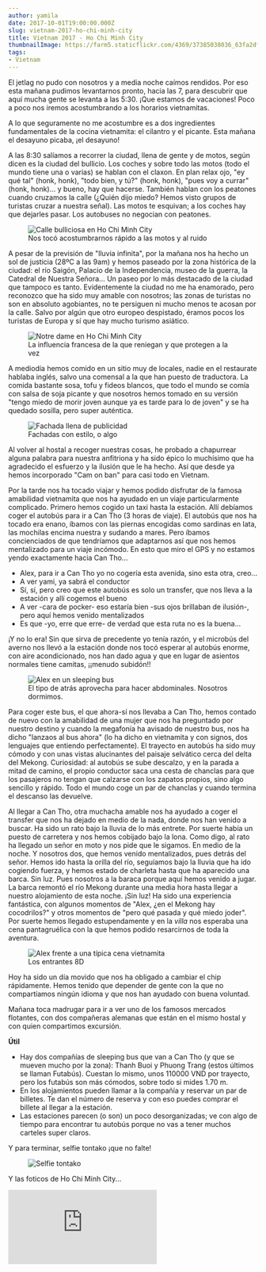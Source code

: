 ```yaml
---
author: yamila
date: 2017-10-01T19:00:00.000Z
slug: vietnam-2017-ho-chi-minh-city
title: Vietnam 2017 - Ho Chi Minh City
thumbnailImage: https://farm5.staticflickr.com/4369/37385038036_63fa2df5e5_c.jpg
tags:
- Vietnam
---
```


El jetlag no pudo con nosotros y a media noche caímos rendidos. Por eso esta mañana pudimos levantarnos pronto, hacia las 7, para descubrir que aquí mucha gente se levanta a las 5:30. ¡Que estamos de vacaciones! Poco a poco nos iremos acostumbrando a los horarios vietnamitas.

<!--more-->

A lo que seguramente no me acostumbre es a dos ingredientes fundamentales de la cocina vietnamita: el cilantro y el picante. Esta mañana el desayuno picaba, ¡el desayuno!

A las 8:30 salíamos a recorrer la ciudad, llena de gente y de motos, según dicen es la ciudad del bullicio. Los coches y sobre todo las motos (todo el mundo tiene una o varias) se hablan con el claxon. En plan relax ojo, "ey qué tal" (honk, honk), "todo bien, y tú?" (honk, honk), "pues voy a currar" (honk, honk)... y bueno, hay que hacerse. También hablan con los peatones cuando cruzamos la calle (¿Quién dijo miedo? Hemos visto grupos de turistas cruzar a nuestra señal). Las motos te esquivan; a los coches hay que dejarles pasar. Los autobuses no negocian con peatones.

<figure>
<img src="https://farm5.staticflickr.com/4369/37385038036_63fa2df5e5_c.jpg" alt="Calle bulliciosa en Ho Chi Minh City" />
<figcaption>Nos tocó acostumbrarnos rápido a las motos y al ruido</figcaption>
</figure>

A pesar de la previsión de "lluvia infinita", por la mañana nos ha hecho un sol de justicia (28ºC a las 9am) y hemos paseado por la zona histórica de la ciudad: el río Saigón, Palacio de la Independencia, museo de la guerra, la Catedral de Nuestra Señora... Un paseo por lo más destacado de la ciudad que tampoco es tanto. Evidentemente la ciudad no me ha enamorado, pero reconozco que ha sido muy amable con nosotros; las zonas de turistas no son en absoluto agobiantes, no te persiguen ni mucho menos te acosan por la calle. Salvo por algún que otro europeo despistado, éramos pocos los turistas de Europa y sí que hay mucho turismo asiático.

<figure>
<img src="https://farm5.staticflickr.com/4477/37175180050_5e67160f21_c.jpg" alt="Notre dame en Ho Chi Minh City" />
<figcaption>La influencia francesa de la que reniegan y que protegen a la vez</figcaption>
</figure>

A mediodía hemos comido en un sitio muy de locales, nadie en el restaurate hablaba inglés, salvo una comensal a la que han puesto de traductora. La comida bastante sosa, tofu y fideos blancos, que todo el mundo se comía con salsa de soja picante y que nosotros hemos tomado en su versión "tengo miedo de morir joven aunque ya es tarde para lo de joven" y se ha quedado sosilla, pero super auténtica.

<figure>
<img src="https://farm5.staticflickr.com/4426/36722794714_1bccee43be_c.jpg" alt="Fachada llena de publicidad" />
<figcaption>Fachadas con estilo, o algo</figcaption>
</figure>

Al volver al hostal a recoger nuestras cosas, he probado a chapurrear alguna palabra para nuestra anfitriona y ha sido épico lo muchísimo que ha agradecido el esfuerzo y la ilusión que le ha hecho. Así que desde ya hemos incorporado "Cam on ban" para casi todo en Vietnam.

Por la tarde nos ha tocado viajar y hemos podido disfrutar de la famosa amabilidad vietnamita que nos ha ayudado en un viaje particularmente complicado. Primero hemos cogido un taxi hasta la estación. Allí debíamos coger el autobús para ir a Can Tho (3 horas de viaje). El autobús que nos ha tocado era enano, íbamos con las piernas encogidas como sardinas en lata, las mochilas encima nuestra y sudando a mares. Pero íbamos concienciados de que tendríamos que adaptarnos así que nos hemos mentalizado para un viaje incómodo. En esto que miro el GPS y no estamos yendo exactamente hacia Can Tho...

- Alex, para ir a Can Tho yo no cogería esta avenida, sino esta otra, creo...
- A ver yami, ya sabrá el conductor
- Sí, sí, pero creo que este autobús es solo un transfer, que nos lleva a la estación y allí cogemos el bueno
- A ver -cara de pocker- eso estaría bien -sus ojos brillaban de ilusión-, pero aquí hemos venido mentalizados
- Es que -yo, erre que erre- de verdad que esta ruta no es la buena...

¡Y no lo era! Sin que sirva de precedente yo tenía razón, y el microbús del averno nos llevó a la estación donde nos tocó esperar al autobús enorme, con aire acondicionado, nos han dado agua y que en lugar de asientos normales tiene camitas, ¡¡menudo subidón!!

<figure>
<img src="https://farm5.staticflickr.com/4351/37432071811_49906119e2_c.jpg" alt="Alex en un sleeping bus" />
<figcaption>El tipo de atrás aprovecha para hacer abdominales. Nosotros dormimos.</figcaption>
</figure>

Para coger este bus, el que ahora-sí nos llevaba a Can Tho, hemos contado de nuevo con la amabilidad de una mujer que nos ha preguntado por nuestro destino y cuando la megafonía ha avisado de nuestro bus, nos ha dicho "lanzaos al bus ahora" (lo ha dicho en vietnamita y con signos, dos lenguajes que entiendo perfectamente). El trayecto en autobús ha sido muy cómodo y con unas vistas alucinantes del paisaje selvático cerca del delta del Mekong. Curiosidad: al autobús se sube descalzo, y en la parada a mitad de camino, el propio conductor saca una cesta de chanclas para que los pasajeros no tengan que calzarse con los zapatos propios, sino algo sencillo y rápido. Todo el mundo coge un par de chanclas y cuando termina el descanso las devuelve.

Al llegar a Can Tho, otra muchacha amable nos ha ayudado a coger el transfer que nos ha dejado en medio de la nada, donde nos han venido a buscar. Ha sido un rato bajo la lluvia de lo más entrete. Por suerte había un puesto de carretera y nos hemos cobijado bajo la lona. Como digo, al rato ha llegado un señor en moto y nos pide que le sigamos. En medio de la noche. Y nosotros dos, que hemos venido mentalizados, pues detrás del señor. Hemos ido hasta la orilla del río, seguíamos bajo la lluvia que ha ido cogiendo fuerza, y hemos estado de charleta hasta que ha aparecido una barca. Sin luz. Pues nosotros a la baraca porque aquí hemos venido a jugar. La barca remontó el río Mekong durante una media hora hasta llegar a nuestro alojamiento de esta noche. ¡Sin luz! Ha sido una experiencia fantástica, con algunos momentos de "Alex, ¿en el Mekong hay cocodrilos?" y otros momentos de "pero qué pasada y qué miedo joder". Por suerte hemos llegado estupendamente y en la <em>villa</em> nos esperaba una cena pantagruélica con la que hemos podido resarcirnos de toda la aventura.

<figure>
<img src="https://farm5.staticflickr.com/4377/37432077021_d93fa55554_c.jpg" alt="Alex frente a una típica cena vietnamita" />
<figcaption>Los entrantes 8D</figcaption>
</figure>

Hoy ha sido un día movido que nos ha obligado a cambiar el chip rápidamente. Hemos tenido que depender de gente con la que no compartíamos ningún idioma y que nos han ayudado con buena voluntad.

Mañana toca madrugar para ir a ver uno de los famosos mercados flotantes, con dos compañeras alemanas que están en el mismo hostal y con quien compartimos excursión.

<strong>Útil</strong>

- Hay dos compañías de sleeping bus que van a Can Tho (y que se mueven mucho por la zona): Thanh Buoi y Phuong Trang (estos últimos se llaman Futabús). Cuestan lo mismo, unos 110000 VND por trayecto, pero los futabús son más cómodos, sobre todo si mides 1.70 m.
- En los alojamientos pueden llamar a la compañía y reservar un par de billetes. Te dan el número de reserva y con eso puedes comprar el billete al llegar a la estación.
- Las estaciones parecen (o son) un poco desorganizadas; ve con algo de tiempo para encontrar tu autobús porque no vas a tener muchos carteles super claros.

Y para terminar, selfie tontako ¡que no falte!

<figure>
<img src="https://farm5.staticflickr.com/4339/37384967866_c825db8964_c.jpg" alt="Selfie tontako" />
<figcaption></figcaption>
</figure>

Y las foticos de Ho Chi Minh City...

<div class='embed-container'><iframe src='https://www.flickr.com/photos/125687915@N08/sets/72157686792725710/player' frameborder='0' allowfullscreen webkitallowfullscreen mozallowfullscreen oallowfullscreen msallowfullscreen></iframe></div>
